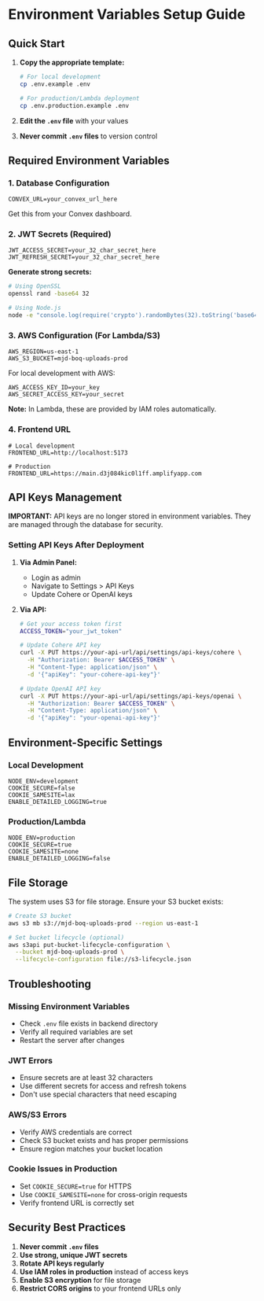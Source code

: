 # Environment Variables Setup Guide

## Quick Start

1. **Copy the appropriate template:**
   ```bash
   # For local development
   cp .env.example .env

   # For production/Lambda deployment
   cp .env.production.example .env
   ```

2. **Edit the `.env` file** with your values

3. **Never commit `.env` files** to version control

## Required Environment Variables

### 1. Database Configuration
```env
CONVEX_URL=your_convex_url_here
```
Get this from your Convex dashboard.

### 2. JWT Secrets (Required)
```env
JWT_ACCESS_SECRET=your_32_char_secret_here
JWT_REFRESH_SECRET=your_32_char_secret_here
```

**Generate strong secrets:**
```bash
# Using OpenSSL
openssl rand -base64 32

# Using Node.js
node -e "console.log(require('crypto').randomBytes(32).toString('base64'))"
```

### 3. AWS Configuration (For Lambda/S3)
```env
AWS_REGION=us-east-1
AWS_S3_BUCKET=mjd-boq-uploads-prod
```

For local development with AWS:
```env
AWS_ACCESS_KEY_ID=your_key
AWS_SECRET_ACCESS_KEY=your_secret
```

**Note:** In Lambda, these are provided by IAM roles automatically.

### 4. Frontend URL
```env
# Local development
FRONTEND_URL=http://localhost:5173

# Production
FRONTEND_URL=https://main.d3j084kic0l1ff.amplifyapp.com
```

## API Keys Management

**IMPORTANT:** API keys are no longer stored in environment variables. They are managed through the database for security.

### Setting API Keys After Deployment

1. **Via Admin Panel:**
   - Login as admin
   - Navigate to Settings > API Keys
   - Update Cohere or OpenAI keys

2. **Via API:**
   ```bash
   # Get your access token first
   ACCESS_TOKEN="your_jwt_token"

   # Update Cohere API key
   curl -X PUT https://your-api-url/api/settings/api-keys/cohere \
     -H "Authorization: Bearer $ACCESS_TOKEN" \
     -H "Content-Type: application/json" \
     -d '{"apiKey": "your-cohere-api-key"}'

   # Update OpenAI API key
   curl -X PUT https://your-api-url/api/settings/api-keys/openai \
     -H "Authorization: Bearer $ACCESS_TOKEN" \
     -H "Content-Type: application/json" \
     -d '{"apiKey": "your-openai-api-key"}'
   ```

## Environment-Specific Settings

### Local Development
```env
NODE_ENV=development
COOKIE_SECURE=false
COOKIE_SAMESITE=lax
ENABLE_DETAILED_LOGGING=true
```

### Production/Lambda
```env
NODE_ENV=production
COOKIE_SECURE=true
COOKIE_SAMESITE=none
ENABLE_DETAILED_LOGGING=false
```

## File Storage

The system uses S3 for file storage. Ensure your S3 bucket exists:

```bash
# Create S3 bucket
aws s3 mb s3://mjd-boq-uploads-prod --region us-east-1

# Set bucket lifecycle (optional)
aws s3api put-bucket-lifecycle-configuration \
  --bucket mjd-boq-uploads-prod \
  --lifecycle-configuration file://s3-lifecycle.json
```

## Troubleshooting

### Missing Environment Variables
- Check `.env` file exists in backend directory
- Verify all required variables are set
- Restart the server after changes

### JWT Errors
- Ensure secrets are at least 32 characters
- Use different secrets for access and refresh tokens
- Don't use special characters that need escaping

### AWS/S3 Errors
- Verify AWS credentials are correct
- Check S3 bucket exists and has proper permissions
- Ensure region matches your bucket location

### Cookie Issues in Production
- Set `COOKIE_SECURE=true` for HTTPS
- Use `COOKIE_SAMESITE=none` for cross-origin requests
- Verify frontend URL is correctly set

## Security Best Practices

1. **Never commit `.env` files**
2. **Use strong, unique JWT secrets**
3. **Rotate API keys regularly**
4. **Use IAM roles in production** instead of access keys
5. **Enable S3 encryption** for file storage
6. **Restrict CORS origins** to your frontend URLs only